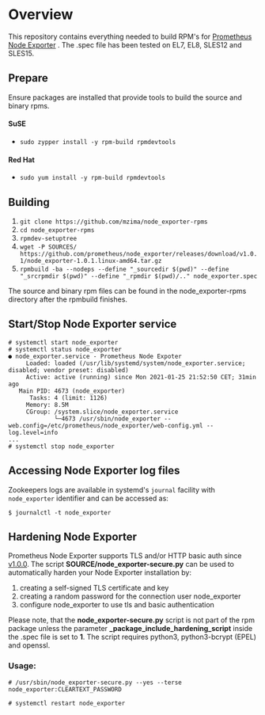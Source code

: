 # Overview

This repository contains everything needed to build RPM's for [Prometheus Node Exporter](https://github.com/prometheus/node_exporter) . The .spec file has been tested on EL7, EL8, SLES12 and SLES15.

## Prepare

Ensure packages are installed that provide tools to build the source and binary rpms.

#### SuSE

- `sudo zypper install -y rpm-build rpmdevtools`

#### Red Hat

- `sudo yum install -y rpm-build rpmdevtools`

## Building

1. `git clone https://github.com/mzima/node_exporter-rpms`
2. `cd node_exporter-rpms`
3. `rpmdev-setuptree`
4. `wget -P SOURCES/ https://github.com/prometheus/node_exporter/releases/download/v1.0.1/node_exporter-1.0.1.linux-amd64.tar.gz`
4. `rpmbuild -ba --nodeps --define "_sourcedir $(pwd)" --define "_srcrpmdir $(pwd)" --define "_rpmdir $(pwd)/.." node_exporter.spec`

The source and binary rpm files can be found in the node_exporter-rpms directory after the rpmbuild finishes.

## Start/Stop Node Exporter service

```
# systemctl start node_exporter
# systemctl status node_exporter
● node_exporter.service - Prometheus Node Expoter
     Loaded: loaded (/usr/lib/systemd/system/node_exporter.service; disabled; vendor preset: disabled)
     Active: active (running) since Mon 2021-01-25 21:52:50 CET; 31min ago
   Main PID: 4673 (node_exporter)
      Tasks: 4 (limit: 1126)
     Memory: 8.5M
     CGroup: /system.slice/node_exporter.service
             └─4673 /usr/sbin/node_exporter --web.config=/etc/prometheus/node_exporter/web-config.yml --log.level=info
...
# systemctl stop node_exporter
```

## Accessing Node Exporter log files

Zookeepers logs are available in systemd's `journal` facility with `node_exporter` identifier and can be accessed as:

```
$ journalctl -t node_exporter
```

## Hardening Node Exporter

Prometheus Node Exporter supports TLS and/or HTTP basic auth since [v1.0.0](https://github.com/prometheus/exporter-toolkit/blob/v0.1.0/https/README.md).
The script **SOURCE/node_exporter-secure.py** can be used to automatically harden your Node Exporter installation by:

1. creating a self-signed TLS certificate and key
2. creating a random password for the connection user node_exporter
3. configure node_exporter to use tls and basic authentication

Please note, that the **node_exporter-secure.py** script is not part of the rpm package unless the parameter **_package_include_hardening_script** inside the .spec file is set to **1**. The script requires python3, python3-bcrypt (EPEL) and openssl.

### Usage:
```
# /usr/sbin/node_exporter-secure.py --yes --terse
node_exporter:CLEARTEXT_PASSWORD

# systemctl restart node_exporter
```

